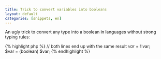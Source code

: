 ```yaml
---
title: Trick to convert variables into booleans
layout: default
categories: [snippets, en]
---
```


An ugly trick to convert any type into a boolean in languages without
strong typing rules:

{% highlight php %}
// both lines end up with the same result
$var = !!$var;
$var = (boolean) $var;
{% endhighlight %}
